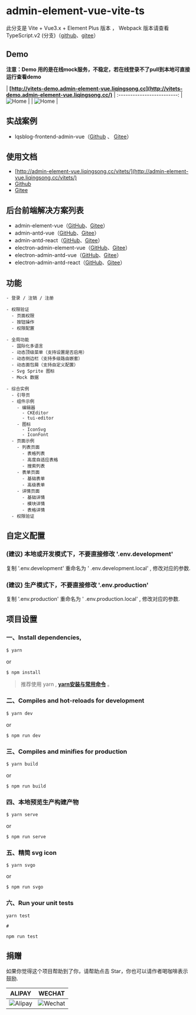 # admin-element-vue-vite-ts

此分支是 Vite + Vue3.x + Element Plus 版本 ， Webpack 版本请查看 TypeScript.v2 (分支)（[github](https://github.com/lqsong/admin-element-vue/tree/typescript.v2)、[gitee](https://gitee.com/lqsong/admin-element-vue/tree/typescript.v2)）

## Demo

**注意：Demo 用的是在线mock服务，不稳定，若在线登录不了pull到本地可直接运行查看demo**

| **[http://vitets-demo.admin-element-vue.liqingsong.cc](http://vitets-demo.admin-element-vue.liqingsong.cc/)**             |
:-------------------------:
| ![Home](https://gitee.com/lqsong/public/raw/master/admin-element-vue-vite-ts/home.png)  |
| ![Home](https://gitee.com/lqsong/public/raw/master/admin-element-vue-vite-ts/home2.png)  |


## 实战案例

- lqsblog-frontend-admin-vue（[Github](https://github.com/lqsong/lqsblog-frontend-admin-vue) 、 [Gitee](https://gitee.com/lqsong/lqsblog-frontend-admin-vue)）


## 使用文档

 - [http://admin-element-vue.liqingsong.cc/vitets/](http://admin-element-vue.liqingsong.cc/vitets/)
 - [Github](https://github.com/lqsong/admin-element-vue/tree/vite.ts) 
 - [Gitee](https://gitee.com/lqsong/admin-element-vue/tree/vite.ts)



## 后台前端解决方案列表

 - admin-element-vue（[GitHub](https://github.com/lqsong/admin-element-vue)、[Gitee](https://gitee.com/lqsong/admin-element-vue)）
 - admin-antd-vue（[GitHub](https://github.com/lqsong/admin-antd-vue)、[Gitee](https://gitee.com/lqsong/admin-antd-vue)）
 - admin-antd-react（[GitHub](https://github.com/lqsong/admin-antd-react)、[Gitee](https://gitee.com/lqsong/admin-antd-react)）
 - electron-admin-element-vue（[GitHub](https://github.com/lqsong/electron-admin-element-vue)、[Gitee](https://gitee.com/lqsong/electron-admin-element-vue)）
 - electron-admin-antd-vue（[GitHub](https://github.com/lqsong/electron-admin-antd-vue)、[Gitee](https://gitee.com/lqsong/electron-admin-antd-vue)）
 - electron-admin-antd-react（[GitHub](https://github.com/lqsong/electron-admin-antd-react)、[Gitee](https://gitee.com/lqsong/electron-admin-antd-react)）



## 功能

```
- 登录 / 注销 / 注册

- 权限验证
  - 页面权限
  - 按钮操作
  - 权限配置

- 全局功能
  - 国际化多语言
  - 动态顶级菜单（支持设置是否启用）
  - 动态侧边栏（支持多级路由嵌套）
  - 动态面包屑（支持自定义配置）
  - Svg Sprite 图标
  - Mock 数据

- 综合实例
  - 引导页
  - 组件示例
    - 编辑器
      - CKEditor
      - tui-editor
    - 图标
      - IconSvg
      - IconFont
  - 页面示例
    - 列表页面
      - 表格列表
      - 高度自适应表格
      - 搜索列表
    - 表单页面
      - 基础表单
      - 高级表单      
    - 详情页面
      - 基础详情
      - 模块详情
      - 表格详情
  - 权限验证
```


## 自定义配置

### **(建议)** 本地或开发模式下，不要直接修改 '.env.development'
复制 '.env.development' 重命名为 ' .env.development.local' , 修改对应的参数.

### **(建议)** 生产模式下，不要直接修改 '.env.production'
复制 '.env.production' 重命名为 ' .env.production.local' , 修改对应的参数.


## 项目设置

### 一、Install dependencies,

```bash
$ yarn
```

or

```
$ npm install
```

> 推荐使用 yarn , **[yarn安装与常用命令](http://liqingsong.cc/article/detail/9)** 。

### 二、Compiles and hot-reloads for development

```bash
$ yarn dev
```

or

```
$ npm run dev
```


### 三、Compiles and minifies for production

```bash
$ yarn build
```
or

```
$ npm run build
```

### 四、本地预览生产构建产物

```bash
$ yarn serve
```
or

```
$ npm run serve
```

### 五、精简 svg icon

```
$ yarn svgo
```

or

```
$ npm run svgo
```

### 六、Run your unit tests
```
yarn test

#

npm run test
```


## 捐赠

如果你觉得这个项目帮助到了你，请帮助点击 Star，你也可以请作者喝咖啡表示鼓励.

**ALIPAY**             |  **WECHAT**
:-------------------------:|:-------------------------:
![Alipay](http://uploads.liqingsong.cc/20210430/f62d2436-8d92-407d-977f-35f1e4b891fc.png)  |  ![Wechat](http://uploads.liqingsong.cc/20210430/3e24efa9-8e79-4606-9bd9-8215ce1235ac.png)

